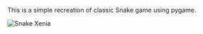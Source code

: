This is a simple recreation of classic Snake game using pygame.

![Snake Xenia](https://github.com/cosmos128/Snake_Xenia/assets/83895526/54c4934e-25ef-466b-ab87-f1bf6963d6b3)

